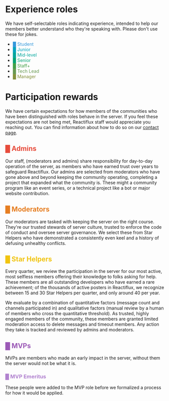 <style>
ol {
  list-style-type: lower-alpha;
}
</style>

# Experience roles

We have self-selectable roles indicating experience, intended to help our members better understand who they're speaking with. Please don't use these for jokes.

- <span style="color: #3498db">█ Student</span>
- <span style="color: #00a4be">█ Junior</span>
- <span style="color: #00a69c">█ Mid-level</span>
- <span style="color: #00a473">█ Senior</span>
- <span style="color: #43a047">█ Staff+</span>
- <span style="color: #689a51">█ Tech Lead</span>
- <span style="color: #85923c">█ Manager</span>

# Participation rewards

We have certain expectations for how members of the communities who have been distinguished with roles behave in the server. If you feel these expectations are not being met, Reactiflux staff would appreciate you reaching out. You can find information about how to do so on our [contact page](/contact).

## <span style="color: #e74c3c">█ Admins</span>

Our staff, (moderators and admins) share responsibility for day-to-day operation of the server, as members who have earned trust over years to safeguard Reactiflux. Our admins are selected from moderators who have gone above and beyond keeping the community operating, completing a project that expanded what the community is. These might a community program like an event series, or a technical project like a bot or major website contribution.

## <span style="color: #e67e22">█ Moderators</span>

Our moderators are tasked with keeping the server on the right course. They're our trusted stewards of server culture, trusted to enforce the code of conduct and oversee server governance. We select these from Star Helpers who have demonstrated a consistently even keel and a history of defusing unhealthy conflicts.

## <span style="color: #f1c40f">█ Star Helpers</span>

Every quarter, we review the participation in the server for our most active, most selfless members offering their knowledge to folks asking for help. These members are all outstanding developers who have earned a rare achievement; of the thousands of active posters in Reactiflux, we recognize between 15 and 30 Star Helpers per quarter, and only around 40 per year.

We evaluate by a combination of quantitative factors (message count and channels participated in) and qualitative factors (manual review by a human of members who cross the quantitative threshold). As trusted, highly engaged members of the community, these members are granted limited moderation access to delete messages and timeout members. Any action they take is tracked and reviewed by admins and moderators.

## <span style="color: #9b59b6">█ MVPs</span>

MVPs are members who made an early impact in the server, without them the server would not be what it is.

### <span style="color: #b182cf">█ MVP Emeritus</span>

These people were added to the MVP role before we formalized a process for how it would be applied.
